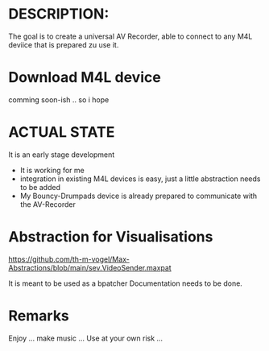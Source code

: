 # DESCRIPTION:

The goal is to create a universal AV Recorder, able to connect to any M4L deviice that is prepared zu use it. 

# Download M4L device

comming soon-ish .. so i hope

# ACTUAL STATE

It is an early stage development

- It is working for me
- integration in existing M4L devices is easy, just a little abstraction needs to be added
- My Bouncy-Drumpads device is already prepared to communicate with the AV-Recorder

# Abstraction for Visualisations

https://github.com/th-m-vogel/Max-Abstractions/blob/main/sev.VideoSender.maxpat

It is meant to be used as a bpatcher
Documentation needs to be done.

# Remarks

Enjoy ... make music ... Use at your own risk ... 

